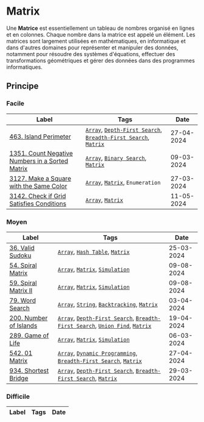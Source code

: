 # Matrix

Une **Matrice** est essentiellement un tableau de nombres organisé en lignes et en colonnes. Chaque nombre dans la matrice est appelé un élément. Les matrices sont largement utilisées en mathématiques, en informatique et dans d'autres domaines pour représenter et manipuler des données, notamment pour résoudre des systèmes d'équations, effectuer des transformations géométriques et gérer des données dans des programmes informatiques.

## Principe

### Facile

| Label                                                                                                                         | Tags                                                                                                                 | Date       |
| ----------------------------------------------------------------------------------------------------------------------------- | -------------------------------------------------------------------------------------------------------------------- | ---------- |
| [463. Island Perimeter](../Probleme/0463.%20Island%20Perimeter/)                                                              | [`Array`](./array.md), [`Depth-First Search`](./dfs.md), [`Breadth-First Search`](./bfs.md), [`Matrix`](./matrix.md) | 27-04-2024 |
| [1351. Count Negative Numbers in a Sorted Matrix](../Probleme/1351.%20Count%20Negative%20Numbers%20in%20a%20Sorted%20Matrix/) | [`Array`](./array.md), [`Binary Search`](./binary_search.md), [`Matrix`](./matrix.md)                                | 09-03-2024 |
| [3127. Make a Square with the Same Color](../Probleme/3127.%20Make%20a%20Square%20with%20the%20Same%20Color/)                 | [`Array`](./array.md), [`Matrix`](./matrix.md), `Enumeration`                                                        | 27-03-2024 |
| [3142. Check if Grid Satisfies Conditions](../Probleme/3142.%20Check%20if%20Grid%20Satisfies%20Conditions/)                   | [`Array`](./array.md), [`Matrix`](./matrix.md)                                                                       | 11-05-2024 |

### Moyen

| Label                                                                | Tags                                                                                                                                                  | Date       |
| -------------------------------------------------------------------- | ----------------------------------------------------------------------------------------------------------------------------------------------------- | ---------- |
| [36. Valid Sudoku](../Probleme/0036.%20Valid%20Sudoku/)              | [`Array`](./array.md), [`Hash Table`](./hash_table.md), [`Matrix`](./matrix.md)                                                                       | 25-03-2024 |
| [54. Spiral Matrix](../Probleme/0054.%20Spiral%20Matrix/)            | [`Array`](./array.md), [`Matrix`](./matrix.md), [`Simulation`](./simulation.md)                                                                       | 09-08-2024 |
| [59. Spiral Matrix II](../Probleme/0059.%20Spiral%20Matrix%20II/)    | [`Array`](./array.md), [`Matrix`](./matrix.md), [`Simulation`](./simulation.md)                                                                       | 09-08-2024 |
| [79. Word Search](../Probleme/0079.%20Word%20Search/)                | [`Array`](./array.md), [`String`](./string.md), [`Backtracking`](./backtracking.md), [`Matrix`](./matrix.md)                                          | 03-04-2024 |
| [200. Number of Islands](../Probleme/0200.%20Number%20of%20Islands/) | [`Array`](./array.md), [`Depth-First Search`](./dfs.md), [`Breadth-First Search`](./bfs.md), [`Union Find`](./union_find.md), [`Matrix`](./matrix.md) | 19-04-2024 |
| [289. Game of Life](../Probleme/0289.%20Game%20of%20Life/)           | [`Array`](./array.md), [`Matrix`](./matrix.md), [`Simulation`](./simulation.md)                                                                       | 06-03-2024 |
| [542. 01 Matrix](../Probleme/0542.%2001%20Matrix/)                   | [`Array`](./array.md), [`Dynamic Programming`](./dp.md), [`Breadth-First Search`](./bfs.md), [`Matrix`](./matrix.md)                                  | 27-04-2024 |
| [934. Shortest Bridge](../Probleme/0934.%20Shortest%20Bridge/)       | [`Array`](./array.md), [`Depth-First Search`](./dfs.md), [`Breadth-First Search`](./bfs.md), [`Matrix`](./matrix.md)                                  | 29-03-2024 |

### Difficile

| Label | Tags | Date |
| ----- | ---- | ---- |
